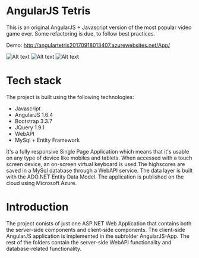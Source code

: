 # AngularJS Tetris

This is an original AngularJS + Javascript version of the most popular video game ever. Some refactoring is due, to follow best practices.

Demo: http://angulartetris20170918013407.azurewebsites.net/App/

![Alt text](https://github.com/TheoKand/AngularTetris/blob/master/Screenshots/1.png)
![Alt text](https://github.com/TheoKand/AngularTetris/blob/master/Screenshots/2.png)
![Alt text](https://github.com/TheoKand/AngularTetris/blob/master/Screenshots/3.png)

# Tech stack
The project is built using the following technologies:

- Javascript
- AngularJS 1.6.4
- Bootstrap 3.3.7
- JQuery 1.9.1
- WebAPI
- MySql + Entity Framework

It's a fully responsive Single Page Application which means that it's usable on any type of device like mobiles and tablets. When accessed with a touch screen device, an on-screen virtual keyboard is used.The highscores are saved in a MySql database through a WebAPI service. The data layer is built with the ADO.NET Entity Data Model. The application is published on the cloud using Microsoft Azure.

# Introduction
The project conists of just one ASP.NET Web Application that contains both the server-side components and client-side components. The client-side AngularJS application is implemented in the subfolder AngularJS-App. The rest of the folders contain the server-side WebAPI functionality and database-related functionality.


